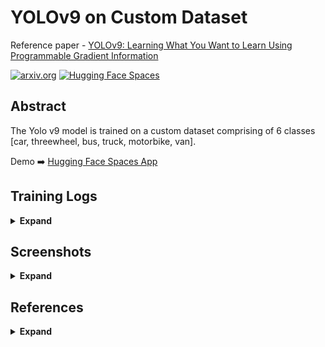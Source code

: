 # YOLOv9 on Custom Dataset

Reference paper - [YOLOv9: Learning What You Want to Learn Using Programmable Gradient Information](https://arxiv.org/abs/2402.13616)

[![arxiv.org](http://img.shields.io/badge/cs.CV-arXiv%3A2402.13616-B31B1B.svg)](https://arxiv.org/abs/2402.13616)
[![Hugging Face Spaces](https://img.shields.io/badge/%F0%9F%A4%97%20Hugging%20Face-Spaces-blue)](https://huggingface.co/spaces/dileeppj/ERAv2_S15)

## Abstract

The Yolo v9 model is trained on a custom dataset comprising of 6 classes [car, threewheel, bus, truck, motorbike, van].

Demo ➡️ [Hugging Face Spaces App](https://huggingface.co/spaces/dileeppj/ERAv2_S15)

## Training Logs

<details><summary> <b>Expand</b> </summary>

        train_dual: weights=/home/ubuntu/ERAv2_S15/yolov9_ec2/weights/yolov9-e.pt, cfg=/home/ubuntu/ERAv2_S15/yolov9_ec2/yolov9/models/detect/yolov9-e.yaml, data=/home/ubuntu/ERAv2_S15/yolov9_ec2/customdata/data.yaml, hyp=hyp.scratch-high.yaml, epochs=40, batch_size=8, imgsz=640, rect=False, resume=False, nosave=False, noval=False, noautoanchor=False, noplots=False, evolve=None, bucket=, cache=None, image_weights=False, device=0, multi_scale=False, single_cls=False, optimizer=SGD, sync_bn=False, workers=8, project=runs/train, name=exp, exist_ok=False, quad=False, cos_lr=False, flat_cos_lr=False, fixed_lr=False, label_smoothing=0.0, patience=100, freeze=[0], save_period=-1, seed=0, local_rank=-1, min_items=0, close_mosaic=15, entity=None, upload_dataset=False, bbox_interval=-1, artifact_alias=latest
        YOLOv5 🚀 1e33dbb Python-3.10.14 torch-2.2.0 CUDA:0 (Tesla T4, 14931MiB)

        hyperparameters: lr0=0.01, lrf=0.01, momentum=0.937, weight_decay=0.0005, warmup_epochs=3.0, warmup_momentum=0.8, warmup_bias_lr=0.1, box=7.5, cls=0.5, cls_pw=1.0, dfl=1.5, obj_pw=1.0, iou_t=0.2, anchor_t=5.0, fl_gamma=0.0, hsv_h=0.015, hsv_s=0.7, hsv_v=0.4, degrees=0.0, translate=0.1, scale=0.9, shear=0.0, perspective=0.0, flipud=0.0, fliplr=0.5, mosaic=1.0, mixup=0.15, copy_paste=0.3
        ClearML: run 'pip install clearml' to automatically track, visualize and remotely train YOLO 🚀 in ClearML
        Comet: run 'pip install comet_ml' to automatically track and visualize YOLO 🚀 runs in Comet
        TensorBoard: Start with 'tensorboard --logdir runs/train', view at http://localhost:6006/
        Overriding model.yaml nc=80 with nc=6

                        from  n    params  module                                  arguments                     
        0                -1  1         0  models.common.Silence                   []                            
        1                -1  1      1856  models.common.Conv                      [3, 64, 3, 2]                 
        2                -1  1     73984  models.common.Conv                      [64, 128, 3, 2]               
        3                -1  1    252160  models.common.RepNCSPELAN4              [128, 256, 128, 64, 2]        
        4                -1  1    164352  models.common.ADown                     [256, 256]                    
        5                -1  1   1004032  models.common.RepNCSPELAN4              [256, 512, 256, 128, 2]       
        6                -1  1    656384  models.common.ADown                     [512, 512]                    
        7                -1  1   4006912  models.common.RepNCSPELAN4              [512, 1024, 512, 256, 2]      
        8                -1  1   2623488  models.common.ADown                     [1024, 1024]                  
        9                -1  1   4269056  models.common.RepNCSPELAN4              [1024, 1024, 512, 256, 2]     
        10                 1  1      4160  models.common.CBLinear                  [64, [64]]                    
        11                 3  1     49344  models.common.CBLinear                  [256, [64, 128]]              
        12                 5  1    229824  models.common.CBLinear                  [512, [64, 128, 256]]         
        13                 7  1    984000  models.common.CBLinear                  [1024, [64, 128, 256, 512]]   
        14                 9  1   2033600  models.common.CBLinear                  [1024, [64, 128, 256, 512, 1024]]
        15                 0  1      1856  models.common.Conv                      [3, 64, 3, 2]                 
        16[10, 11, 12, 13, 14, -1]  1         0  models.common.CBFuse                    [[0, 0, 0, 0, 0]]             
        17                -1  1     73984  models.common.Conv                      [64, 128, 3, 2]               
        18[11, 12, 13, 14, -1]  1         0  models.common.CBFuse                    [[1, 1, 1, 1]]                
        19                -1  1    252160  models.common.RepNCSPELAN4              [128, 256, 128, 64, 2]        
        20                -1  1    164352  models.common.ADown                     [256, 256]                    
        21  [12, 13, 14, -1]  1         0  models.common.CBFuse                    [[2, 2, 2]]                   
        22                -1  1   1004032  models.common.RepNCSPELAN4              [256, 512, 256, 128, 2]       
        23                -1  1    656384  models.common.ADown                     [512, 512]                    
        24      [13, 14, -1]  1         0  models.common.CBFuse                    [[3, 3]]                      
        25                -1  1   4006912  models.common.RepNCSPELAN4              [512, 1024, 512, 256, 2]      
        26                -1  1   2623488  models.common.ADown                     [1024, 1024]                  
        27          [14, -1]  1         0  models.common.CBFuse                    [[4]]                         
        28                -1  1   4269056  models.common.RepNCSPELAN4              [1024, 1024, 512, 256, 2]     
        29                 9  1    787968  models.common.SPPELAN                   [1024, 512, 256]              
        30                -1  1         0  torch.nn.modules.upsampling.Upsample    [None, 2, 'nearest']          
        31           [-1, 7]  1         0  models.common.Concat                    [1]                           
        32                -1  1   4005888  models.common.RepNCSPELAN4              [1536, 512, 512, 256, 2]      
        33                -1  1         0  torch.nn.modules.upsampling.Upsample    [None, 2, 'nearest']          
        34           [-1, 5]  1         0  models.common.Concat                    [1]                           
        35                -1  1   1069056  models.common.RepNCSPELAN4              [1024, 256, 256, 128, 2]      
        36                28  1    787968  models.common.SPPELAN                   [1024, 512, 256]              
        37                -1  1         0  torch.nn.modules.upsampling.Upsample    [None, 2, 'nearest']          
        38          [-1, 25]  1         0  models.common.Concat                    [1]                           
        39                -1  1   4005888  models.common.RepNCSPELAN4              [1536, 512, 512, 256, 2]      
        40                -1  1         0  torch.nn.modules.upsampling.Upsample    [None, 2, 'nearest']          
        41          [-1, 22]  1         0  models.common.Concat                    [1]                           
        42                -1  1   1069056  models.common.RepNCSPELAN4              [1024, 256, 256, 128, 2]      
        43                -1  1    164352  models.common.ADown                     [256, 256]                    
        44          [-1, 39]  1         0  models.common.Concat                    [1]                           
        45                -1  1   3612672  models.common.RepNCSPELAN4              [768, 512, 512, 256, 2]       
        46                -1  1    656384  models.common.ADown                     [512, 512]                    
        47          [-1, 36]  1         0  models.common.Concat                    [1]                           
        48                -1  1  12860416  models.common.RepNCSPELAN4              [1024, 512, 1024, 512, 2]     
        49[35, 32, 29, 42, 45, 48]  1  10990532  models.yolo.DualDDetect                 [6, [256, 512, 512, 256, 512, 512]]
        yolov9-e summary: 1475 layers, 69415556 parameters, 69415524 gradients, 244.9 GFLOPs

        Transferred 2160/2172 items from /home/ubuntu/ERAv2_S15/yolov9_ec2/weights/yolov9-e.pt
        AMP: checks passed ✅
        optimizer: SGD(lr=0.01) with parameter groups 356 weight(decay=0.0), 375 weight(decay=0.0005), 373 bias
        albumentations: Blur(p=0.01, blur_limit=(3, 7)), MedianBlur(p=0.01, blur_limit=(3, 7)), ToGray(p=0.01), CLAHE(p=0.01, clip_limit=(1, 4.0), tile_grid_size=(8, 8))
        train: Scanning /home/ubuntu/ERAv2_S15/yolov9_ec2/customdata/train/labels.cache.
        val: Scanning /home/ubuntu/ERAv2_S15/yolov9_ec2/customdata/valid/labels.cache...
        Plotting labels to runs/train/exp5/labels.jpg... 
        Image sizes 640 train, 640 val
        Using 8 dataloader workers
        Logging results to runs/train/exp5
        Starting training for 40 epochs...

            Epoch    GPU_mem   box_loss   cls_loss   dfl_loss  Instances       Size
        0%|          | 0/98 00:00libpng warning: iCCP: known incorrect sRGB profile
        libpng warning: iCCP: known incorrect sRGB profile
            0/39      12.2G      1.444      5.042      2.246         18        640:  Exception in thread Thread-5 (plot_images):
        Traceback (most recent call last):
        File "/opt/conda/envs/pytorch/lib/python3.10/threading.py", line 1016, in _bootstrap_inner
            self.run()
        File "/opt/conda/envs/pytorch/lib/python3.10/threading.py", line 953, in run
            self._target(*self._args, **self._kwargs)
        File "/home/ubuntu/ERAv2_S15/yolov9_ec2/yolov9/utils/plots.py", line 300, in plot_images
            annotator.box_label(box, label, color=color)
        File "/home/ubuntu/ERAv2_S15/yolov9_ec2/yolov9/utils/plots.py", line 86, in box_label
            w, h = self.font.getsize(label)  # text width, height
        AttributeError: 'FreeTypeFont' object has no attribute 'getsize'
        WARNING ⚠️ TensorBoard graph visualization failure Only tensors, lists, tuples of tensors, or dictionary of tensors can be output from traced functions
            0/39      12.9G      1.075      4.953      1.747         26        640:  Exception in thread Thread-6 (plot_images):
        Traceback (most recent call last):
        File "/opt/conda/envs/pytorch/lib/python3.10/threading.py", line 1016, in _bootstrap_inner
            self.run()
        File "/opt/conda/envs/pytorch/lib/python3.10/threading.py", line 953, in run
            self._target(*self._args, **self._kwargs)
        File "/home/ubuntu/ERAv2_S15/yolov9_ec2/yolov9/utils/plots.py", line 300, in plot_images
            annotator.box_label(box, label, color=color)
        File "/home/ubuntu/ERAv2_S15/yolov9_ec2/yolov9/utils/plots.py", line 86, in box_label
            w, h = self.font.getsize(label)  # text width, height
        AttributeError: 'FreeTypeFont' object has no attribute 'getsize'
            0/39      12.9G      1.046      4.925      1.705         24        640:  Exception in thread Thread-7 (plot_images):
        Traceback (most recent call last):
        File "/opt/conda/envs/pytorch/lib/python3.10/threading.py", line 1016, in _bootstrap_inner
            self.run()
        File "/opt/conda/envs/pytorch/lib/python3.10/threading.py", line 953, in run
            self._target(*self._args, **self._kwargs)
        File "/home/ubuntu/ERAv2_S15/yolov9_ec2/yolov9/utils/plots.py", line 300, in plot_images
            annotator.box_label(box, label, color=color)
        File "/home/ubuntu/ERAv2_S15/yolov9_ec2/yolov9/utils/plots.py", line 86, in box_label
            w, h = self.font.getsize(label)  # text width, height
        AttributeError: 'FreeTypeFont' object has no attribute 'getsize'
            0/39      12.9G     0.8985      4.687      1.559         19        640:  libpng warning: iCCP: known incorrect sRGB profile
            0/39      12.9G      0.907       4.62      1.586         20        640:  libpng warning: iCCP: known incorrect sRGB profile
            0/39      13.6G      0.837      3.578      1.522         20        640:  libpng warning: iCCP: known incorrect sRGB profile
            0/39      13.6G     0.7717      3.242      1.469         20        640:  libpng warning: iCCP: known incorrect sRGB profile
            0/39      13.6G     0.7321       2.91      1.448         18        640:  libpng warning: iCCP: known incorrect sRGB profile
            0/39      13.6G     0.7079      2.738      1.432         15        640: 1
                        Class     Images  Instances          P          R      mAP50   libpng warning: iCCP: known incorrect sRGB profile
                        Class     Images  Instances          P          R      mAP50   
                        all        650        603       0.66      0.667      0.559      0.517

            Epoch    GPU_mem   box_loss   cls_loss   dfl_loss  Instances       Size
        0%|          | 0/98 00:00libpng warning: iCCP: known incorrect sRGB profile
            1/39      12.9G     0.6357      1.756      1.382         21        640:  libpng warning: iCCP: known incorrect sRGB profile
            1/39      12.9G     0.6315       1.73      1.374         32        640:  libpng warning: iCCP: known incorrect sRGB profile
        libpng warning: iCCP: known incorrect sRGB profile
            1/39      12.9G     0.6447      1.714      1.382         24        640:  libpng warning: iCCP: known incorrect sRGB profile
            1/39      12.9G     0.6468      1.679      1.379         26        640:  libpng warning: iCCP: known incorrect sRGB profile
            1/39      12.9G     0.6394      1.666      1.375         10        640: 1
                        Class     Images  Instances          P          R      mAP50   libpng warning: iCCP: known incorrect sRGB profile
                        Class     Images  Instances          P          R      mAP50   
                        all        650        603      0.669      0.675      0.614      0.545

            Epoch    GPU_mem   box_loss   cls_loss   dfl_loss  Instances       Size
        0%|          | 0/98 00:00libpng warning: iCCP: known incorrect sRGB profile
            2/39      12.9G     0.7225      1.394       1.41         45        640:  libpng warning: iCCP: known incorrect sRGB profile
            2/39      12.9G     0.6999      1.539      1.395         36        640:  libpng warning: iCCP: known incorrect sRGB profile
            2/39      12.9G     0.7287      1.587      1.426         20        640:  libpng warning: iCCP: known incorrect sRGB profile
            2/39      12.9G     0.7439      1.595      1.439         17        640: 1
                        Class     Images  Instances          P          R      mAP50   libpng warning: iCCP: known incorrect sRGB profile
                        Class     Images  Instances          P          R      mAP50   
                        all        650        603      0.627      0.645      0.509      0.426

            Epoch    GPU_mem   box_loss   cls_loss   dfl_loss  Instances       Size
            3/39      12.9G     0.7659      1.563      1.445         20        640:  libpng warning: iCCP: known incorrect sRGB profile
            3/39      12.9G     0.8091      1.567       1.47         25        640:  libpng warning: iCCP: known incorrect sRGB profile
            3/39      12.9G     0.8355      1.606      1.491         31        640:  libpng warning: iCCP: known incorrect sRGB profile
            3/39      12.9G     0.8595      1.626      1.506         20        640:  libpng warning: iCCP: known incorrect sRGB profile
            3/39      12.9G     0.8876      1.675      1.524         21        640:  libpng warning: iCCP: known incorrect sRGB profile
            3/39      12.9G     0.8985      1.671      1.536         24        640:  libpng warning: iCCP: known incorrect sRGB profile
            3/39      12.9G     0.9166      1.708       1.56         16        640: 1
                        Class     Images  Instances          P          R      mAP50   libpng warning: iCCP: known incorrect sRGB profile
                        Class     Images  Instances          P          R      mAP50   
                        all        650        603      0.524      0.495      0.405      0.317

            Epoch    GPU_mem   box_loss   cls_loss   dfl_loss  Instances       Size
        0%|          | 0/98 00:00libpng warning: iCCP: known incorrect sRGB profile
            4/39        12G     0.9514      1.811       1.59         43        640:  libpng warning: iCCP: known incorrect sRGB profile
            4/39        12G       1.01      1.779       1.62         25        640:  libpng warning: iCCP: known incorrect sRGB profile
            4/39        12G      1.009      1.747      1.606         23        640: 1
                        Class     Images  Instances          P          R      mAP50   libpng warning: iCCP: known incorrect sRGB profile
                        Class     Images  Instances          P          R      mAP50   
                        all        650        603      0.582      0.554      0.482      0.388

            Epoch    GPU_mem   box_loss   cls_loss   dfl_loss  Instances       Size
        0%|          | 0/98 00:00libpng warning: iCCP: known incorrect sRGB profile
            5/39      11.9G     0.9909       1.73      1.557         29        640:  libpng warning: iCCP: known incorrect sRGB profile
            5/39      11.9G     0.9615      1.689      1.537         17        640:  libpng warning: iCCP: known incorrect sRGB profile
        libpng warning: iCCP: known incorrect sRGB profile
            5/39      11.9G     0.9623      1.674      1.548         13        640: 1
                        Class     Images  Instances          P          R      mAP50   libpng warning: iCCP: known incorrect sRGB profile
                        Class     Images  Instances          P          R      mAP50   
                        all        650        603      0.624      0.506      0.481      0.393

            Epoch    GPU_mem   box_loss   cls_loss   dfl_loss  Instances       Size
            6/39      11.9G      1.246      1.929      1.818         35        640:  libpng warning: iCCP: known incorrect sRGB profile
            6/39      11.9G       1.05      1.716      1.653         26        640:  libpng warning: iCCP: known incorrect sRGB profile
            6/39      11.9G      1.039      1.688       1.63         29        640:  libpng warning: iCCP: known incorrect sRGB profile
            6/39      11.9G      1.035      1.701      1.624         32        640: 1
                        Class     Images  Instances          P          R      mAP50   libpng warning: iCCP: known incorrect sRGB profile
                        Class     Images  Instances          P          R      mAP50   
                        all        650        603      0.677      0.541      0.522      0.423

            Epoch    GPU_mem   box_loss   cls_loss   dfl_loss  Instances       Size
            7/39      11.9G     0.9098       1.51      1.453         32        640:  libpng warning: iCCP: known incorrect sRGB profile
            7/39      11.9G      1.023      1.628      1.643         19        640:  libpng warning: iCCP: known incorrect sRGB profile
            7/39      11.9G      1.007      1.612      1.629         21        640:  libpng warning: iCCP: known incorrect sRGB profile
            7/39      11.9G     0.9965      1.591      1.627         21        640:  libpng warning: iCCP: known incorrect sRGB profile
            7/39      11.9G      0.989      1.585      1.622         27        640: 1
                        Class     Images  Instances          P          R      mAP50   libpng warning: iCCP: known incorrect sRGB profile
                        Class     Images  Instances          P          R      mAP50   
                        all        650        603      0.632      0.555        0.5      0.402

            Epoch    GPU_mem   box_loss   cls_loss   dfl_loss  Instances       Size
        0%|          | 0/98 00:00libpng warning: iCCP: known incorrect sRGB profile
            8/39      14.8G     0.9838      1.537      1.605         16        640:  libpng warning: iCCP: known incorrect sRGB profile
            8/39      14.8G     0.9655      1.593      1.595         26        640:  libpng warning: iCCP: known incorrect sRGB profile
            8/39      14.8G     0.9889      1.617      1.622         20        640:  libpng warning: iCCP: known incorrect sRGB profile
            8/39      14.8G     0.9706      1.591      1.614         26        640:  libpng warning: iCCP: known incorrect sRGB profile
            8/39      14.8G     0.9766      1.599       1.62         21        640:  libpng warning: iCCP: known incorrect sRGB profile
            8/39      14.8G     0.9763      1.597       1.62         24        640:  libpng warning: iCCP: known incorrect sRGB profile
            8/39      14.8G     0.9808      1.596      1.607         23        640: 1
                        Class     Images  Instances          P          R      mAP50   libpng warning: iCCP: known incorrect sRGB profile
                        Class     Images  Instances          P          R      mAP50   
                        all        650        603      0.582      0.546      0.477      0.375
        libpng warning: iCCP: known incorrect sRGB profile
        libpng warning: iCCP: known incorrect sRGB profile

            Epoch    GPU_mem   box_loss   cls_loss   dfl_loss  Instances       Size
            9/39      14.8G      1.067      1.581      1.618         36        640:  libpng warning: iCCP: known incorrect sRGB profile
            9/39      14.8G     0.9917      1.558      1.595         19        640: 1
                        Class     Images  Instances          P          R      mAP50   libpng warning: iCCP: known incorrect sRGB profile
                        Class     Images  Instances          P          R      mAP50   
                        all        650        603      0.618      0.556      0.514      0.418

            Epoch    GPU_mem   box_loss   cls_loss   dfl_loss  Instances       Size
        0%|          | 0/98 00:00libpng warning: iCCP: known incorrect sRGB profile
            10/39      14.8G      1.209      1.648      1.869         27        640:  libpng warning: iCCP: known incorrect sRGB profile
            10/39      14.8G      1.095      1.537      1.687         25        640:  libpng warning: iCCP: known incorrect sRGB profile
            10/39      14.8G      1.064      1.558      1.653         27        640:  libpng warning: iCCP: known incorrect sRGB profile
            10/39      14.8G      1.024      1.675      1.644         15        640:  libpng warning: iCCP: known incorrect sRGB profile
            10/39      14.8G      1.006      1.588      1.628         25        640:  libpng warning: iCCP: known incorrect sRGB profile
            10/39      14.8G      1.014      1.586       1.63         26        640:  libpng warning: iCCP: known incorrect sRGB profile
            10/39      14.8G      1.001      1.505      1.619         30        640: 1
                        Class     Images  Instances          P          R      mAP50   libpng warning: iCCP: known incorrect sRGB profile
                        Class     Images  Instances          P          R      mAP50   
                        all        650        603      0.658      0.641      0.564      0.467

            Epoch    GPU_mem   box_loss   cls_loss   dfl_loss  Instances       Size
            11/39      14.8G      0.922      1.496      1.558         16        640:  libpng warning: iCCP: known incorrect sRGB profile
            11/39      14.8G     0.9433      1.545      1.594         20        640:  libpng warning: iCCP: known incorrect sRGB profile
            11/39      14.8G     0.9379       1.49      1.565         29        640:  libpng warning: iCCP: known incorrect sRGB profile
            11/39      14.8G     0.9358      1.479      1.567         14        640:  libpng warning: iCCP: known incorrect sRGB profile
            11/39      14.8G     0.9365      1.465      1.578         20        640: 1
                        Class     Images  Instances          P          R      mAP50   libpng warning: iCCP: known incorrect sRGB profile
                        Class     Images  Instances          P          R      mAP50   
                        all        650        603      0.652       0.65      0.529      0.439

            Epoch    GPU_mem   box_loss   cls_loss   dfl_loss  Instances       Size
            12/39      14.8G     0.9051      1.367      1.551         44        640:  libpng warning: iCCP: known incorrect sRGB profile
            12/39      14.8G     0.9045      1.369      1.544         48        640:  libpng warning: iCCP: known incorrect sRGB profile
            12/39      14.8G     0.9092      1.377      1.536         23        640:  libpng warning: iCCP: known incorrect sRGB profile
        libpng warning: iCCP: known incorrect sRGB profile
            12/39      14.8G     0.9085      1.372       1.53         18        640:  libpng warning: iCCP: known incorrect sRGB profile
            12/39      14.8G      0.931      1.407      1.545         21        640: 1
                        Class     Images  Instances          P          R      mAP50   libpng warning: iCCP: known incorrect sRGB profile
                        Class     Images  Instances          P          R      mAP50   
                        all        650        603      0.653      0.654      0.578      0.484

            Epoch    GPU_mem   box_loss   cls_loss   dfl_loss  Instances       Size
            13/39      14.8G     0.8727      1.251       1.49         34        640:  libpng warning: iCCP: known incorrect sRGB profile
            13/39      14.8G     0.8931      1.354      1.526         25        640:  libpng warning: iCCP: known incorrect sRGB profile
            13/39      14.8G     0.9044      1.396      1.531         19        640:  libpng warning: iCCP: known incorrect sRGB profile
            13/39      14.8G     0.9098       1.42       1.55         22        640:  libpng warning: iCCP: known incorrect sRGB profile
            13/39      14.8G     0.9186      1.389      1.553         16        640: 1
                        Class     Images  Instances          P          R      mAP50   libpng warning: iCCP: known incorrect sRGB profile
                        Class     Images  Instances          P          R      mAP50   
                        all        650        603      0.666      0.634      0.608      0.509

            Epoch    GPU_mem   box_loss   cls_loss   dfl_loss  Instances       Size
            14/39      14.8G     0.9354      1.472      1.567         18        640:  libpng warning: iCCP: known incorrect sRGB profile
            14/39      14.8G     0.9184      1.413      1.551         35        640:  libpng warning: iCCP: known incorrect sRGB profile
            14/39      14.8G     0.9247      1.422      1.554         30        640:  libpng warning: iCCP: known incorrect sRGB profile
            14/39      14.8G     0.9417      1.416      1.569         27        640:  libpng warning: iCCP: known incorrect sRGB profile
            14/39      14.8G     0.9269      1.398      1.552         16        640: 1
                        Class     Images  Instances          P          R      mAP50   libpng warning: iCCP: known incorrect sRGB profile
                        Class     Images  Instances          P          R      mAP50   
                        all        650        603      0.635      0.614      0.551      0.457

            Epoch    GPU_mem   box_loss   cls_loss   dfl_loss  Instances       Size
            15/39      14.8G     0.9739      1.331      1.589         25        640:  libpng warning: iCCP: known incorrect sRGB profile
            15/39      14.8G     0.8841       1.29      1.529         24        640:  libpng warning: iCCP: known incorrect sRGB profile
            15/39      14.8G     0.8703       1.28      1.518         20        640:  libpng warning: iCCP: known incorrect sRGB profile
            15/39      14.8G     0.8762      1.275      1.522         37        640:  libpng warning: iCCP: known incorrect sRGB profile
            15/39      14.8G     0.8688      1.269      1.516         21        640: 1
                        Class     Images  Instances          P          R      mAP50   libpng warning: iCCP: known incorrect sRGB profile
                        Class     Images  Instances          P          R      mAP50   
                        all        650        603      0.669      0.654       0.57      0.497

            Epoch    GPU_mem   box_loss   cls_loss   dfl_loss  Instances       Size
        0%|          | 0/98 00:00libpng warning: iCCP: known incorrect sRGB profile
            16/39      14.8G     0.8273      1.157      1.456         38        640:  libpng warning: iCCP: known incorrect sRGB profile
            16/39      14.8G     0.8247       1.18      1.472         21        640:  libpng warning: iCCP: known incorrect sRGB profile
            16/39      14.8G     0.8121      1.146      1.458         23        640: 1
                        Class     Images  Instances          P          R      mAP50   libpng warning: iCCP: known incorrect sRGB profile
                        Class     Images  Instances          P          R      mAP50   
                        all        650        603      0.635      0.688      0.586      0.488

            Epoch    GPU_mem   box_loss   cls_loss   dfl_loss  Instances       Size
        0%|          | 0/98 00:00libpng warning: iCCP: known incorrect sRGB profile
            17/39      14.8G     0.8635      1.682      1.578         14        640:  libpng warning: iCCP: known incorrect sRGB profile
            17/39      14.8G     0.8294      1.189      1.464         21        640:  libpng warning: iCCP: known incorrect sRGB profile
            17/39      14.8G     0.8194      1.197      1.464         18        640:  libpng warning: iCCP: known incorrect sRGB profile
            17/39      14.8G     0.8124      1.182      1.473         11        640: 1
                        Class     Images  Instances          P          R      mAP50   libpng warning: iCCP: known incorrect sRGB profile
                        Class     Images  Instances          P          R      mAP50   
                        all        650        603      0.691       0.62      0.577      0.492

            Epoch    GPU_mem   box_loss   cls_loss   dfl_loss  Instances       Size
        0%|          | 0/98 00:00libpng warning: iCCP: known incorrect sRGB profile
        libpng warning: iCCP: known incorrect sRGB profile
            18/39      14.8G     0.8861      1.294      1.509         23        640:  libpng warning: iCCP: known incorrect sRGB profile
            18/39      14.8G     0.8738      1.278      1.499         32        640:  libpng warning: iCCP: known incorrect sRGB profile
            18/39      14.8G     0.8539      1.282      1.493         32        640:  libpng warning: iCCP: known incorrect sRGB profile
            18/39      14.8G      0.853      1.283       1.49         27        640:  libpng warning: iCCP: known incorrect sRGB profile
            18/39      14.8G     0.8545      1.291      1.487         28        640:  libpng warning: iCCP: known incorrect sRGB profile
            18/39      14.8G     0.8514      1.266      1.485         20        640:  libpng warning: iCCP: known incorrect sRGB profile
            18/39      14.8G     0.8506      1.276      1.489         30        640:  libpng warning: iCCP: known incorrect sRGB profile
            18/39      14.8G     0.8317      1.258      1.484         16        640: 1
                        Class     Images  Instances          P          R      mAP50   libpng warning: iCCP: known incorrect sRGB profile
                        Class     Images  Instances          P          R      mAP50   
                        all        650        603      0.705      0.649      0.595      0.507

            Epoch    GPU_mem   box_loss   cls_loss   dfl_loss  Instances       Size
            19/39      14.8G     0.7668      1.117      1.457         35        640:  libpng warning: iCCP: known incorrect sRGB profile
            19/39      14.8G     0.7702      1.117      1.459         35        640:  libpng warning: iCCP: known incorrect sRGB profile
            19/39      14.8G     0.7834      1.146      1.466         32        640:  libpng warning: iCCP: known incorrect sRGB profile
            19/39      14.8G     0.7925      1.155      1.473         16        640: 1
                        Class     Images  Instances          P          R      mAP50   libpng warning: iCCP: known incorrect sRGB profile
                        Class     Images  Instances          P          R      mAP50   
                        all        650        603       0.71      0.648      0.615      0.544

            Epoch    GPU_mem   box_loss   cls_loss   dfl_loss  Instances       Size
            20/39      14.8G     0.7753      1.215      1.505         26        640:  libpng warning: iCCP: known incorrect sRGB profile
            20/39      14.8G      0.775      1.185       1.49         19        640:  libpng warning: iCCP: known incorrect sRGB profile
            20/39      14.8G     0.7833      1.199      1.489         16        640:  libpng warning: iCCP: known incorrect sRGB profile
            20/39      14.8G     0.7813      1.188      1.482         36        640:  libpng warning: iCCP: known incorrect sRGB profile
            20/39      14.8G     0.7782      1.186       1.48         22        640:  libpng warning: iCCP: known incorrect sRGB profile
            20/39      14.8G     0.7827      1.171       1.48         20        640: 1
                        Class     Images  Instances          P          R      mAP50   libpng warning: iCCP: known incorrect sRGB profile
                        Class     Images  Instances          P          R      mAP50   
                        all        650        603      0.707      0.673      0.614      0.531

            Epoch    GPU_mem   box_loss   cls_loss   dfl_loss  Instances       Size
        0%|          | 0/98 00:00libpng warning: iCCP: known incorrect sRGB profile
            21/39      14.8G     0.6631      1.101      1.422         19        640:  libpng warning: iCCP: known incorrect sRGB profile
            21/39      14.8G     0.6941      1.039      1.404         21        640:  libpng warning: iCCP: known incorrect sRGB profile
            21/39      14.8G     0.7604      1.133      1.444         29        640:  libpng warning: iCCP: known incorrect sRGB profile
            21/39      14.8G     0.7731       1.16      1.445         13        640: 1
                        Class     Images  Instances          P          R      mAP50   libpng warning: iCCP: known incorrect sRGB profile
                        Class     Images  Instances          P          R      mAP50   
                        all        650        603      0.679       0.68      0.607      0.536

            Epoch    GPU_mem   box_loss   cls_loss   dfl_loss  Instances       Size
        0%|          | 0/98 00:00libpng warning: iCCP: known incorrect sRGB profile
        libpng warning: iCCP: known incorrect sRGB profile
        libpng warning: iCCP: known incorrect sRGB profile
            22/39      14.8G     0.7212     0.8258      1.409         22        640:  libpng warning: iCCP: known incorrect sRGB profile
            22/39      14.8G     0.8732      1.148      1.483         37        640:  libpng warning: iCCP: known incorrect sRGB profile
            22/39      14.8G     0.7626      1.095      1.436         26        640:  libpng warning: iCCP: known incorrect sRGB profile
            22/39      14.8G     0.7566      1.098      1.431         38        640:  libpng warning: iCCP: known incorrect sRGB profile
            22/39      14.8G     0.7575      1.098      1.434         36        640:  libpng warning: iCCP: known incorrect sRGB profile
            22/39      14.8G     0.7653      1.119       1.45          9        640: 1
                        Class     Images  Instances          P          R      mAP50   libpng warning: iCCP: known incorrect sRGB profile
                        Class     Images  Instances          P          R      mAP50   
                        all        650        603      0.688       0.69      0.617      0.535

            Epoch    GPU_mem   box_loss   cls_loss   dfl_loss  Instances       Size
        0%|          | 0/98 00:00libpng warning: iCCP: known incorrect sRGB profile
            23/39      14.8G     0.8193        1.2      1.517         20        640:  libpng warning: iCCP: known incorrect sRGB profile
            23/39      14.8G      0.789      1.147      1.472         23        640:  libpng warning: iCCP: known incorrect sRGB profile
            23/39      14.8G     0.7603       1.09      1.451         38        640:  libpng warning: iCCP: known incorrect sRGB profile
            23/39      14.8G     0.7436      1.069      1.437         19        640: 1
                        Class     Images  Instances          P          R      mAP50   libpng warning: iCCP: known incorrect sRGB profile
                        Class     Images  Instances          P          R      mAP50   
                        all        650        603      0.711      0.659       0.62      0.546

            Epoch    GPU_mem   box_loss   cls_loss   dfl_loss  Instances       Size
            24/39      14.8G     0.7338      1.065      1.428         21        640:  libpng warning: iCCP: known incorrect sRGB profile
            24/39      14.8G     0.7372      1.059      1.435         27        640:  libpng warning: iCCP: known incorrect sRGB profile
            24/39      14.8G     0.7332       1.05      1.432         20        640:  libpng warning: iCCP: known incorrect sRGB profile
            24/39      14.8G     0.7201      1.028      1.415         20        640:  libpng warning: iCCP: known incorrect sRGB profile
            24/39      14.8G     0.7212      1.029      1.407         19        640:  libpng warning: iCCP: known incorrect sRGB profile
            24/39      14.8G     0.7274      1.052      1.423         12        640: 1
                        Class     Images  Instances          P          R      mAP50   libpng warning: iCCP: known incorrect sRGB profile
                        Class     Images  Instances          P          R      mAP50   
                        all        650        603      0.674      0.685       0.61      0.525
        Closing dataloader mosaic

            Epoch    GPU_mem   box_loss   cls_loss   dfl_loss  Instances       Size
            25/39      14.8G     0.5106      1.053      1.318          4        640:  libpng warning: iCCP: known incorrect sRGB profile
            25/39      14.8G     0.5166     0.9881        1.3          7        640: 1
                        Class     Images  Instances          P          R      mAP50   libpng warning: iCCP: known incorrect sRGB profile
                        Class     Images  Instances          P          R      mAP50   
                        all        650        603      0.672      0.657      0.596      0.515

            Epoch    GPU_mem   box_loss   cls_loss   dfl_loss  Instances       Size
            26/39      14.8G     0.5724     0.9637      1.332         12        640:  libpng warning: iCCP: known incorrect sRGB profile
            26/39      14.8G     0.5341     0.9421       1.29          4        640: 1
                        Class     Images  Instances          P          R      mAP50   libpng warning: iCCP: known incorrect sRGB profile
                        Class     Images  Instances          P          R      mAP50   
                        all        650        603      0.677      0.653      0.584      0.507

            Epoch    GPU_mem   box_loss   cls_loss   dfl_loss  Instances       Size
            27/39      14.8G     0.5088     0.9009      1.266         12        640:  libpng warning: iCCP: known incorrect sRGB profile
            27/39      14.8G     0.5062      0.917      1.272          6        640: 1
                        Class     Images  Instances          P          R      mAP50   libpng warning: iCCP: known incorrect sRGB profile
                        Class     Images  Instances          P          R      mAP50   
                        all        650        603      0.624      0.699      0.575      0.494

            Epoch    GPU_mem   box_loss   cls_loss   dfl_loss  Instances       Size
            28/39      14.8G     0.4822     0.8485      1.262          8        640:  libpng warning: iCCP: known incorrect sRGB profile
            28/39      14.8G     0.4958      0.872       1.27          5        640: 1
                        Class     Images  Instances          P          R      mAP50   libpng warning: iCCP: known incorrect sRGB profile
                        Class     Images  Instances          P          R      mAP50   
                        all        650        603      0.669      0.718      0.615      0.536

            Epoch    GPU_mem   box_loss   cls_loss   dfl_loss  Instances       Size
        0%|          | 0/98 00:00libpng warning: iCCP: known incorrect sRGB profile
            29/39      14.8G     0.4877     0.8717      1.261          9        640: 1
                        Class     Images  Instances          P          R      mAP50   libpng warning: iCCP: known incorrect sRGB profile
                        Class     Images  Instances          P          R      mAP50   
                        all        650        603      0.659      0.709      0.629      0.558

            Epoch    GPU_mem   box_loss   cls_loss   dfl_loss  Instances       Size
            30/39      14.8G     0.4522     0.8236      1.224          8        640:  libpng warning: iCCP: known incorrect sRGB profile
            30/39      14.8G     0.4548     0.8298      1.221         16        640: 1
                        Class     Images  Instances          P          R      mAP50   libpng warning: iCCP: known incorrect sRGB profile
                        Class     Images  Instances          P          R      mAP50   
                        all        650        603      0.533       0.67      0.617      0.537

            Epoch    GPU_mem   box_loss   cls_loss   dfl_loss  Instances       Size
        0%|          | 0/98 00:00libpng warning: iCCP: known incorrect sRGB profile
            31/39      14.8G     0.4461     0.7986      1.228          5        640: 1
                        Class     Images  Instances          P          R      mAP50   libpng warning: iCCP: known incorrect sRGB profile
                        Class     Images  Instances          P          R      mAP50   
                        all        650        603      0.694      0.705       0.63      0.555

            Epoch    GPU_mem   box_loss   cls_loss   dfl_loss  Instances       Size
            32/39      14.8G      0.446     0.7288      1.224          6        640:  libpng warning: iCCP: known incorrect sRGB profile
            32/39      14.8G     0.4558     0.7623      1.237          6        640: 1
                        Class     Images  Instances          P          R      mAP50   libpng warning: iCCP: known incorrect sRGB profile
                        Class     Images  Instances          P          R      mAP50   
                        all        650        603      0.701      0.679      0.604      0.537

            Epoch    GPU_mem   box_loss   cls_loss   dfl_loss  Instances       Size
        0%|          | 0/98 00:00libpng warning: iCCP: known incorrect sRGB profile
            33/39      14.8G     0.4075      0.703      1.205          6        640: 1
                        Class     Images  Instances          P          R      mAP50   libpng warning: iCCP: known incorrect sRGB profile
                        Class     Images  Instances          P          R      mAP50   
                        all        650        603      0.698      0.709      0.627      0.555

            Epoch    GPU_mem   box_loss   cls_loss   dfl_loss  Instances       Size
            34/39      14.8G      0.399     0.7028      1.196         10        640:  libpng warning: iCCP: known incorrect sRGB profile
            34/39      14.8G     0.3941     0.6949      1.208          6        640: 1
                        Class     Images  Instances          P          R      mAP50   libpng warning: iCCP: known incorrect sRGB profile
                        Class     Images  Instances          P          R      mAP50   
                        all        650        603      0.693      0.712      0.629      0.559

            Epoch    GPU_mem   box_loss   cls_loss   dfl_loss  Instances       Size
            35/39      14.8G     0.4195     0.7127      1.213          5        640:  libpng warning: iCCP: known incorrect sRGB profile
            35/39      14.8G     0.4119     0.7057      1.214          8        640: 1
                        Class     Images  Instances          P          R      mAP50   libpng warning: iCCP: known incorrect sRGB profile
                        Class     Images  Instances          P          R      mAP50   
                        all        650        603      0.703      0.689      0.628      0.558

            Epoch    GPU_mem   box_loss   cls_loss   dfl_loss  Instances       Size
            36/39      14.8G     0.3716     0.6702      1.183          4        640:  libpng warning: iCCP: known incorrect sRGB profile
            36/39      14.8G      0.374     0.6413      1.172          5        640: 1
                        Class     Images  Instances          P          R      mAP50   libpng warning: iCCP: known incorrect sRGB profile
                        Class     Images  Instances          P          R      mAP50   
                        all        650        603      0.692      0.731      0.651      0.574

            Epoch    GPU_mem   box_loss   cls_loss   dfl_loss  Instances       Size
            37/39      14.8G     0.3871     0.6443      1.316          8        640:  libpng warning: iCCP: known incorrect sRGB profile
            37/39      14.8G     0.3678     0.5943      1.182          8        640: 1
                        Class     Images  Instances          P          R      mAP50   libpng warning: iCCP: known incorrect sRGB profile
                        Class     Images  Instances          P          R      mAP50   
                        all        650        603      0.727      0.685      0.668      0.597

            Epoch    GPU_mem   box_loss   cls_loss   dfl_loss  Instances       Size
            38/39      14.8G     0.3727      0.592      1.171         10        640:  libpng warning: iCCP: known incorrect sRGB profile
            38/39      14.8G      0.365     0.5818      1.171          5        640: 1
                        Class     Images  Instances          P          R      mAP50   libpng warning: iCCP: known incorrect sRGB profile
                        Class     Images  Instances          P          R      mAP50   
                        all        650        603      0.696      0.718      0.664      0.595

            Epoch    GPU_mem   box_loss   cls_loss   dfl_loss  Instances       Size
            39/39      14.8G     0.3579     0.5696      1.167          7        640:  libpng warning: iCCP: known incorrect sRGB profile
            39/39      14.8G     0.3647     0.6001      1.165         11        640: 1
                        Class     Images  Instances          P          R      mAP50   libpng warning: iCCP: known incorrect sRGB profile
                        Class     Images  Instances          P          R      mAP50   
                        all        650        603      0.711      0.697      0.674      0.606

        40 epochs completed in 1.262 hours.
        Optimizer stripped from runs/train/exp5/weights/last.pt, 140.0MB
        Optimizer stripped from runs/train/exp5/weights/best.pt, 140.0MB

        Validating runs/train/exp5/weights/best.pt...
        Fusing layers... 
        yolov9-e summary: 1119 layers, 69356036 parameters, 0 gradients, 243.3 GFLOPs
                        Class     Images  Instances          P          R      mAP50   Exception in thread Thread-48 (plot_images):
        Traceback (most recent call last):
        File "/opt/conda/envs/pytorch/lib/python3.10/threading.py", line 1016, in _bootstrap_inner
            self.run()
        File "/opt/conda/envs/pytorch/lib/python3.10/threading.py", line 953, in run
            self._target(*self._args, **self._kwargs)
        File "/home/ubuntu/ERAv2_S15/yolov9_ec2/yolov9/utils/plots.py", line 300, in plot_images
            annotator.box_label(box, label, color=color)
        File "/home/ubuntu/ERAv2_S15/yolov9_ec2/yolov9/utils/plots.py", line 86, in box_label
            w, h = self.font.getsize(label)  # text width, height
        AttributeError: 'FreeTypeFont' object has no attribute 'getsize'
        Exception in thread Thread-47 (plot_images):
        Traceback (most recent call last):
        File "/opt/conda/envs/pytorch/lib/python3.10/threading.py", line 1016, in _bootstrap_inner
            self.run()
        File "/opt/conda/envs/pytorch/lib/python3.10/threading.py", line 953, in run
            self._target(*self._args, **self._kwargs)
        File "/home/ubuntu/ERAv2_S15/yolov9_ec2/yolov9/utils/plots.py", line 300, in plot_images
            annotator.box_label(box, label, color=color)
        File "/home/ubuntu/ERAv2_S15/yolov9_ec2/yolov9/utils/plots.py", line 86, in box_label
            w, h = self.font.getsize(label)  # text width, height
        AttributeError: 'FreeTypeFont' object has no attribute 'getsize'
                        Class     Images  Instances          P          R      mAP50   Exception in thread Thread-50 (plot_images):
        Traceback (most recent call last):
        File "/opt/conda/envs/pytorch/lib/python3.10/threading.py", line 1016, in _bootstrap_inner
            self.run()
        File "/opt/conda/envs/pytorch/lib/python3.10/threading.py", line 953, in run
            self._target(*self._args, **self._kwargs)
        File "/home/ubuntu/ERAv2_S15/yolov9_ec2/yolov9/utils/plots.py", line 300, in plot_images
            annotator.box_label(box, label, color=color)
        File "/home/ubuntu/ERAv2_S15/yolov9_ec2/yolov9/utils/plots.py", line 86, in box_label
            w, h = self.font.getsize(label)  # text width, height
        AttributeError: 'FreeTypeFont' object has no attribute 'getsize'
        Exception in thread Thread-49 (plot_images):
        Traceback (most recent call last):
        File "/opt/conda/envs/pytorch/lib/python3.10/threading.py", line 1016, in _bootstrap_inner
            self.run()
        File "/opt/conda/envs/pytorch/lib/python3.10/threading.py", line 953, in run
            self._target(*self._args, **self._kwargs)
        File "/home/ubuntu/ERAv2_S15/yolov9_ec2/yolov9/utils/plots.py", line 300, in plot_images
            annotator.box_label(box, label, color=color)
        File "/home/ubuntu/ERAv2_S15/yolov9_ec2/yolov9/utils/plots.py", line 86, in box_label
            w, h = self.font.getsize(label)  # text width, height
        AttributeError: 'FreeTypeFont' object has no attribute 'getsize'
                        Class     Images  Instances          P          R      mAP50   Exception in thread Thread-52 (plot_images):
        Traceback (most recent call last):
        File "/opt/conda/envs/pytorch/lib/python3.10/threading.py", line 1016, in _bootstrap_inner
            self.run()
        File "/opt/conda/envs/pytorch/lib/python3.10/threading.py", line 953, in run
            self._target(*self._args, **self._kwargs)
        File "/home/ubuntu/ERAv2_S15/yolov9_ec2/yolov9/utils/plots.py", line 300, in plot_images
            annotator.box_label(box, label, color=color)
        File "/home/ubuntu/ERAv2_S15/yolov9_ec2/yolov9/utils/plots.py", line 86, in box_label
            w, h = self.font.getsize(label)  # text width, height
        AttributeError: 'FreeTypeFont' object has no attribute 'getsize'
        Exception in thread Thread-51 (plot_images):
        Traceback (most recent call last):
        File "/opt/conda/envs/pytorch/lib/python3.10/threading.py", line 1016, in _bootstrap_inner
            self.run()
        File "/opt/conda/envs/pytorch/lib/python3.10/threading.py", line 953, in run
            self._target(*self._args, **self._kwargs)
        File "/home/ubuntu/ERAv2_S15/yolov9_ec2/yolov9/utils/plots.py", line 300, in plot_images
            annotator.box_label(box, label, color=color)
        File "/home/ubuntu/ERAv2_S15/yolov9_ec2/yolov9/utils/plots.py", line 86, in box_label
            w, h = self.font.getsize(label)  # text width, height
        AttributeError: 'FreeTypeFont' object has no attribute 'getsize'
                        Class     Images  Instances          P          R      mAP50   libpng warning: iCCP: known incorrect sRGB profile
                        Class     Images  Instances          P          R      mAP50   
                        all        650        603      0.711      0.697      0.674      0.606
                        car        650        131      0.681      0.863      0.716      0.699
                    threewheel        650        121      0.719      0.917      0.764      0.715
                        bus        650         64          1          0      0.479      0.452
                        truck        650        109      0.667      0.899      0.697      0.639
                    motorbike        650         95      0.642      0.695      0.695       0.46
                        van        650         83      0.557      0.807      0.692       0.67
        Results saved to runs/train/exp5
</details>

## Screenshots
<details><summary> <b>Expand</b> </summary>
![Output](./assets/city-cars.jpg)
![Spaces_App](./assets/space_app.png)
![AWS_Logs](./assets/aws_ec2_log.png)
![Confusion_Matrix](./assets/confusion_matrix.png)
![Result](./assets/results.png)
</details>

## References
<details><summary> <b>Expand</b> </summary>

* [https://github.com/WongKinYiu/yolov9](https://github.com/WongKinYiu/yolov9)
* [https://github.com/SkalskiP/yolov9](https://github.com/SkalskiP/yolov9)
* [Vehicle Dataset for YOLO](https://www.kaggle.com/datasets/nadinpethiyagoda/vehicle-dataset-for-yolo)

</details>